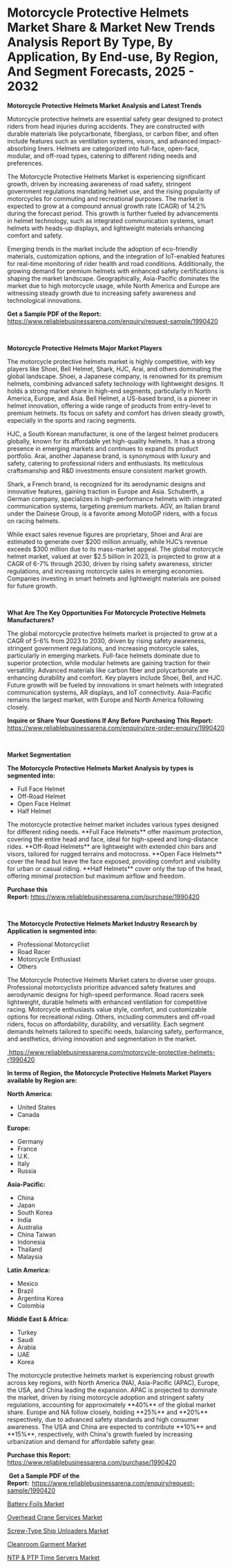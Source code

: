 <p><h1>Motorcycle Protective Helmets Market Share & Market New Trends Analysis Report By Type, By Application, By End-use, By Region, And Segment Forecasts, 2025 - 2032</h1></p><p><strong>Motorcycle Protective Helmets Market Analysis and Latest Trends</strong></p>
<p><p>Motorcycle protective helmets are essential safety gear designed to protect riders from head injuries during accidents. They are constructed with durable materials like polycarbonate, fiberglass, or carbon fiber, and often include features such as ventilation systems, visors, and advanced impact-absorbing liners. Helmets are categorized into full-face, open-face, modular, and off-road types, catering to different riding needs and preferences.</p><p>The Motorcycle Protective Helmets Market is experiencing significant growth, driven by increasing awareness of road safety, stringent government regulations mandating helmet use, and the rising popularity of motorcycles for commuting and recreational purposes. The market is expected to grow at a compound annual growth rate (CAGR) of 14.2% during the forecast period. This growth is further fueled by advancements in helmet technology, such as integrated communication systems, smart helmets with heads-up displays, and lightweight materials enhancing comfort and safety.</p><p>Emerging trends in the market include the adoption of eco-friendly materials, customization options, and the integration of IoT-enabled features for real-time monitoring of rider health and road conditions. Additionally, the growing demand for premium helmets with enhanced safety certifications is shaping the market landscape. Geographically, Asia-Pacific dominates the market due to high motorcycle usage, while North America and Europe are witnessing steady growth due to increasing safety awareness and technological innovations.</p></p>
<p><strong>Get a Sample PDF of the Report:&nbsp;</strong> <a href="https://www.reliablebusinessarena.com/enquiry/request-sample/1990420?utm_campaign=1943&utm_medium=2&utm_source=Github&utm_content=ia&utm_term=24012025&utm_id=motorcycle-protective-helmets">https://www.reliablebusinessarena.com/enquiry/request-sample/1990420</a></p>
<p>&nbsp;</p>
<p><strong>Motorcycle Protective Helmets Major Market Players</strong></p>
<p><p>The motorcycle protective helmets market is highly competitive, with key players like Shoei, Bell Helmet, Shark, HJC, Arai, and others dominating the global landscape. Shoei, a Japanese company, is renowned for its premium helmets, combining advanced safety technology with lightweight designs. It holds a strong market share in high-end segments, particularly in North America, Europe, and Asia. Bell Helmet, a US-based brand, is a pioneer in helmet innovation, offering a wide range of products from entry-level to premium helmets. Its focus on safety and comfort has driven steady growth, especially in the sports and racing segments.</p><p>HJC, a South Korean manufacturer, is one of the largest helmet producers globally, known for its affordable yet high-quality helmets. It has a strong presence in emerging markets and continues to expand its product portfolio. Arai, another Japanese brand, is synonymous with luxury and safety, catering to professional riders and enthusiasts. Its meticulous craftsmanship and R&D investments ensure consistent market growth.</p><p>Shark, a French brand, is recognized for its aerodynamic designs and innovative features, gaining traction in Europe and Asia. Schuberth, a German company, specializes in high-performance helmets with integrated communication systems, targeting premium markets. AGV, an Italian brand under the Dainese Group, is a favorite among MotoGP riders, with a focus on racing helmets.</p><p>While exact sales revenue figures are proprietary, Shoei and Arai are estimated to generate over $200 million annually, while HJC’s revenue exceeds $300 million due to its mass-market appeal. The global motorcycle helmet market, valued at over $2.5 billion in 2023, is projected to grow at a CAGR of 6-7% through 2030, driven by rising safety awareness, stricter regulations, and increasing motorcycle sales in emerging economies. Companies investing in smart helmets and lightweight materials are poised for future growth.</p></p>
<p>&nbsp;</p>
<p><strong>What Are The Key Opportunities For Motorcycle Protective Helmets Manufacturers?</strong></p>
<p><p>The global motorcycle protective helmets market is projected to grow at a CAGR of 5-6% from 2023 to 2030, driven by rising safety awareness, stringent government regulations, and increasing motorcycle sales, particularly in emerging markets. Full-face helmets dominate due to superior protection, while modular helmets are gaining traction for their versatility. Advanced materials like carbon fiber and polycarbonate are enhancing durability and comfort. Key players include Shoei, Bell, and HJC. Future growth will be fueled by innovations in smart helmets with integrated communication systems, AR displays, and IoT connectivity. Asia-Pacific remains the largest market, with Europe and North America following closely.</p></p>
<p><strong>Inquire or Share Your Questions If Any Before Purchasing This Report:</strong> <a href="https://www.reliablebusinessarena.com/enquiry/pre-order-enquiry/1990420?utm_campaign=1943&utm_medium=2&utm_source=Github&utm_content=ia&utm_term=24012025&utm_id=motorcycle-protective-helmets">https://www.reliablebusinessarena.com/enquiry/pre-order-enquiry/1990420</a></p>
<p>&nbsp;</p>
<p><strong>Market Segmentation</strong></p>
<p><strong>The Motorcycle Protective Helmets Market Analysis by types is segmented into:</strong></p>
<p><ul><li>Full Face Helmet</li><li>Off-Road Helmet</li><li>Open Face Helmet</li><li>Half Helmet</li></ul></p>
<p><p>The motorcycle protective helmet market includes various types designed for different riding needs. **Full Face Helmets** offer maximum protection, covering the entire head and face, ideal for high-speed and long-distance rides. **Off-Road Helmets** are lightweight with extended chin bars and visors, tailored for rugged terrains and motocross. **Open Face Helmets** cover the head but leave the face exposed, providing comfort and visibility for urban or casual riding. **Half Helmets** cover only the top of the head, offering minimal protection but maximum airflow and freedom.</p></p>
<p><strong>Purchase this Report:&nbsp;</strong><a href="https://www.reliablebusinessarena.com/purchase/1990420?utm_campaign=1943&utm_medium=2&utm_source=Github&utm_content=ia&utm_term=24012025&utm_id=motorcycle-protective-helmets">https://www.reliablebusinessarena.com/purchase/1990420</a></p>
<p>&nbsp;</p>
<p><strong>The Motorcycle Protective Helmets Market Industry Research by Application is segmented into:</strong></p>
<p><ul><li>Professional Motorcyclist</li><li>Road Racer</li><li>Motorcycle Enthusiast</li><li>Others</li></ul></p>
<p><p>The Motorcycle Protective Helmets Market caters to diverse user groups. Professional motorcyclists prioritize advanced safety features and aerodynamic designs for high-speed performance. Road racers seek lightweight, durable helmets with enhanced ventilation for competitive racing. Motorcycle enthusiasts value style, comfort, and customizable options for recreational riding. Others, including commuters and off-road riders, focus on affordability, durability, and versatility. Each segment demands helmets tailored to specific needs, balancing safety, performance, and aesthetics, driving innovation and segmentation in the market.</p></p>
<p><a href="https://www.reliablebusinessarena.com/motorcycle-protective-helmets-r1990420?utm_campaign=1943&utm_medium=2&utm_source=Github&utm_content=ia&utm_term=24012025&utm_id=motorcycle-protective-helmets">&nbsp;https://www.reliablebusinessarena.com/motorcycle-protective-helmets-r1990420</a></p>
<p><strong>In terms of Region, the Motorcycle Protective Helmets Market Players available by Region are:</strong></p>
<p>
    <p> <strong> North America: </strong>
        <ul>
            <li>United States</li>
            <li>Canada</li>
        </ul>
        </p> 
    <p> <strong> Europe: </strong>
        <ul>
            <li>Germany</li>
            <li>France</li>
            <li>U.K.</li>
            <li>Italy</li>
            <li>Russia</li>
        </ul>
        </p> 
    <p> <strong> Asia-Pacific: </strong>
        <ul>
            <li>China</li>
            <li>Japan</li>
            <li>South Korea</li>
            <li>India</li>
            <li>Australia</li>
            <li>China Taiwan</li>
            <li>Indonesia</li>
            <li>Thailand</li>
            <li>Malaysia</li>
        </ul>
        </p> 
    <p> <strong> Latin America: </strong>
        <ul>
            <li>Mexico</li>
            <li>Brazil</li>
            <li>Argentina Korea</li>
            <li>Colombia</li>
        </ul>
        </p> 
    <p> <strong> Middle East & Africa: </strong>
        <ul>
            <li>Turkey</li>
            <li>Saudi</li>
            <li>Arabia</li>
            <li>UAE</li>
            <li>Korea</li>
        </ul>
    </p>
    </p>
<p><p>The motorcycle protective helmets market is experiencing robust growth across key regions, with North America (NA), Asia-Pacific (APAC), Europe, the USA, and China leading the expansion. APAC is projected to dominate the market, driven by rising motorcycle adoption and stringent safety regulations, accounting for approximately **40%** of the global market share. Europe and NA follow closely, holding **25%** and **20%** respectively, due to advanced safety standards and high consumer awareness. The USA and China are expected to contribute **10%** and **15%**, respectively, with China's growth fueled by increasing urbanization and demand for affordable safety gear.</p></p>
<p><strong>Purchase this Report: </strong><a href="https://www.reliablebusinessarena.com/purchase/1990420?utm_campaign=1943&utm_medium=2&utm_source=Github&utm_content=ia&utm_term=24012025&utm_id=motorcycle-protective-helmets">https://www.reliablebusinessarena.com/purchase/1990420</a></p>
<p>&nbsp;<strong>Get a Sample PDF of the Report:&nbsp;&nbsp;</strong><a href="https://www.reliablebusinessarena.com/enquiry/request-sample/1990420?utm_campaign=1943&utm_medium=2&utm_source=Github&utm_content=ia&utm_term=24012025&utm_id=motorcycle-protective-helmets">https://www.reliablebusinessarena.com/enquiry/request-sample/1990420</a></p>
<p><strong></strong></p>
<p><p><a href="https://www.linkedin.com/pulse/battery-foils-market-growth-overview-industry-trends-e3nyf?utm_campaign=1943&utm_medium=2&utm_source=Github&utm_content=ia&utm_term=24012025&utm_id=motorcycle-protective-helmets">Battery Foils Market</a></p><p><a href="https://www.linkedin.com/pulse/overhead-crane-services-industry-analysis-report-market-tbwbc?utm_campaign=1943&utm_medium=2&utm_source=Github&utm_content=ia&utm_term=24012025&utm_id=motorcycle-protective-helmets">Overhead Crane Services Market</a></p><p><a href="https://www.linkedin.com/pulse/global-growth-screw-type-ship-unloaders-market-projected-48ovc?utm_campaign=1943&utm_medium=2&utm_source=Github&utm_content=ia&utm_term=24012025&utm_id=motorcycle-protective-helmets">Screw-Type Ship Unloaders Market</a></p><p><a href="https://www.linkedin.com/pulse/cleanroom-garment-market-in-depth-report-size-share-yvuxc?utm_campaign=1943&utm_medium=2&utm_source=Github&utm_content=ia&utm_term=24012025&utm_id=motorcycle-protective-helmets">Cleanroom Garment Market</a></p><p><a href="https://www.linkedin.com/pulse/ntp-ptp-time-servers-market-demand-forecast-102-cagr-growth-uh6ce?utm_campaign=1943&utm_medium=2&utm_source=Github&utm_content=ia&utm_term=24012025&utm_id=motorcycle-protective-helmets">NTP & PTP Time Servers Market</a></p></p>
